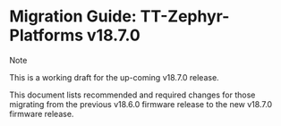 # Migration Guide: TT-Zephyr-Platforms v18.7.0

> [!NOTE]
> This is a working draft for the up-coming v18.7.0 release.

This document lists recommended and required changes for those migrating from the previous v18.6.0 firmware release to the new v18.7.0 firmware release.

[comment]: <> (UL by area, indented as necessary)
